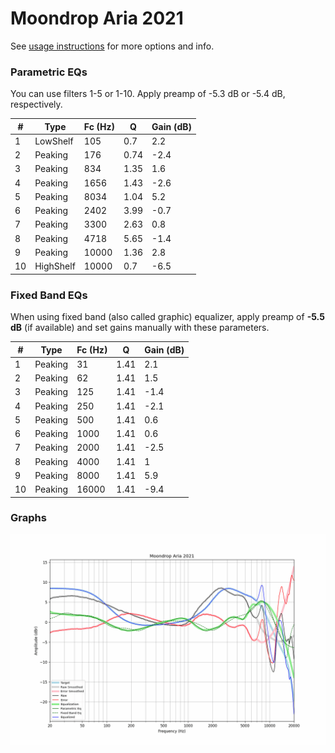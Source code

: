 # Moondrop Aria 2021
See [usage instructions](https://github.com/jaakkopasanen/AutoEq#usage) for more options and info.

### Parametric EQs
You can use filters 1-5 or 1-10. Apply preamp of -5.3 dB or -5.4 dB, respectively.

|   # | Type      |   Fc (Hz) |    Q |   Gain (dB) |
|-----|-----------|-----------|------|-------------|
|   1 | LowShelf  |       105 | 0.7  |         2.2 |
|   2 | Peaking   |       176 | 0.74 |        -2.4 |
|   3 | Peaking   |       834 | 1.35 |         1.6 |
|   4 | Peaking   |      1656 | 1.43 |        -2.6 |
|   5 | Peaking   |      8034 | 1.04 |         5.2 |
|   6 | Peaking   |      2402 | 3.99 |        -0.7 |
|   7 | Peaking   |      3300 | 2.63 |         0.8 |
|   8 | Peaking   |      4718 | 5.65 |        -1.4 |
|   9 | Peaking   |     10000 | 1.36 |         2.8 |
|  10 | HighShelf |     10000 | 0.7  |        -6.5 |

### Fixed Band EQs
When using fixed band (also called graphic) equalizer, apply preamp of **-5.5 dB** (if available) and set gains manually with these parameters.

|   # | Type    |   Fc (Hz) |    Q |   Gain (dB) |
|-----|---------|-----------|------|-------------|
|   1 | Peaking |        31 | 1.41 |         2.1 |
|   2 | Peaking |        62 | 1.41 |         1.5 |
|   3 | Peaking |       125 | 1.41 |        -1.4 |
|   4 | Peaking |       250 | 1.41 |        -2.1 |
|   5 | Peaking |       500 | 1.41 |         0.6 |
|   6 | Peaking |      1000 | 1.41 |         0.6 |
|   7 | Peaking |      2000 | 1.41 |        -2.5 |
|   8 | Peaking |      4000 | 1.41 |         1   |
|   9 | Peaking |      8000 | 1.41 |         5.9 |
|  10 | Peaking |     16000 | 1.41 |        -9.4 |

### Graphs
![](./Moondrop%20Aria%202021.png)
